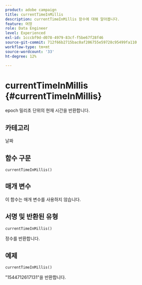```yaml
---
product: adobe campaign
title: currentTimeInMillis
description: currentTimeInMillis 함수에 대해 알아봅니다.
feature: 여정
role: Data Engineer
level: Experienced
exl-id: 1cccbf9d-d078-4979-83cf-f5be67f28f46
source-git-commit: 712f66b2715bac0af206755e59728c95499fa110
workflow-type: tm+mt
source-wordcount: '33'
ht-degree: 12%

---
```


# currentTimeInMillis {#currentTimeInMillis}

epoch 밀리초 단위의 현재 시간을 반환합니다.

## 카테고리

날짜

## 함수 구문

`currentTimeInMillis()`

## 매개 변수

이 함수는 매개 변수를 사용하지 않습니다.

## 서명 및 반환된 유형

`currentTimeInMillis()`

정수를 반환합니다.

## 예제

`currentTimeInMillis()`

&quot;1544712617131&quot;을 반환합니다.
